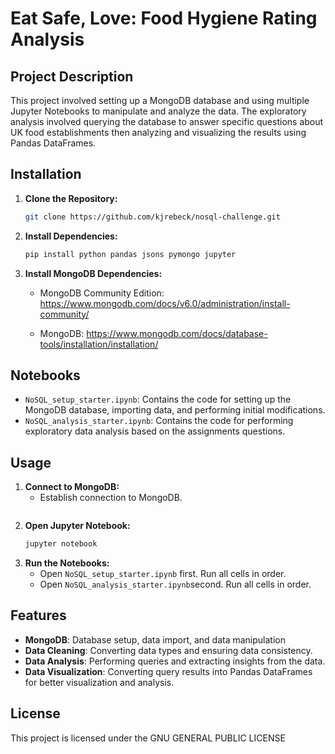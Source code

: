 # Eat Safe, Love: Food Hygiene Rating Analysis

## Project Description

This project involved setting up a MongoDB database and using multiple Jupyter Notebooks to manipulate and analyze the data. The exploratory analysis involved querying the database to answer specific questions about UK food establishments then analyzing and visualizing the results using Pandas DataFrames.


## Installation

1. **Clone the Repository:**
   ```sh
   git clone https://github.com/kjrebeck/nosql-challenge.git
   
2. **Install Dependencies:**
   ```sh
   pip install python pandas jsons pymongo jupyter

2. **Install MongoDB Dependencies:**
   - MongoDB Community Edition:
    https://www.mongodb.com/docs/v6.0/administration/install-community/

   - MongoDB:
   https://www.mongodb.com/docs/database-tools/installation/installation/
   
   
## Notebooks

- `NoSQL_setup_starter.ipynb`: Contains the code for setting up the MongoDB database, importing data, and performing initial modifications.
- `NoSQL_analysis_starter.ipynb`: Contains the code for performing exploratory data analysis based on the assignments questions.


## Usage

1. **Connect to MongoDB:**
    - Establish connection to MongoDB.
    ```sh
    
2. **Open Jupyter Notebook:**
   ```sh
   jupyter notebook
   
3. **Run the Notebooks:**
    - Open `NoSQL_setup_starter.ipynb` first. Run all cells in order. 
    - Open `NoSQL_analysis_starter.ipynb`second. Run all cells in order.
    
    
## Features

- **MongoDB**: Database setup, data import, and data manipulation
- **Data Cleaning**: Converting data types and ensuring data consistency.
- **Data Analysis**: Performing queries and extracting insights from the data.
- **Data Visualization**: Converting query results into Pandas DataFrames for better visualization and analysis.


## License
This project is licensed under the GNU GENERAL PUBLIC LICENSE

